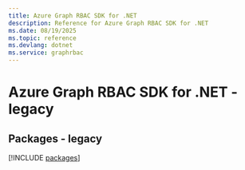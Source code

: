 ```yaml
---
title: Azure Graph RBAC SDK for .NET
description: Reference for Azure Graph RBAC SDK for .NET
ms.date: 08/19/2025
ms.topic: reference
ms.devlang: dotnet
ms.service: graphrbac
---
```

# Azure Graph RBAC SDK for .NET - legacy
## Packages - legacy
[!INCLUDE [packages](graph-rbac-index.md)]